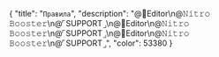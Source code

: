 {
  "title": "```Правила```",
  "description": "@🌙Editor\n@𝙽𝚒𝚝𝚛𝚘 𝙱𝚘𝚘𝚜𝚝𝚎𝚛\n@⌜SUPPORT⌟\n@🌙Editor\n@𝙽𝚒𝚝𝚛𝚘 𝙱𝚘𝚘𝚜𝚝𝚎𝚛\n@⌜SUPPORT⌟\n@🌙Editor\n@𝙽𝚒𝚝𝚛𝚘 𝙱𝚘𝚘𝚜𝚝𝚎𝚛\n@⌜SUPPORT⌟",
  "color": 53380
}
